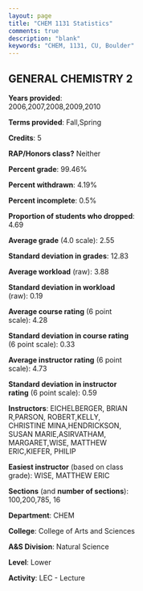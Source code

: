 ```yaml
---
layout: page
title: "CHEM 1131 Statistics"
comments: true
description: "blank"
keywords: "CHEM, 1131, CU, Boulder"
--- 
```

<head>
<script src="https://ajax.googleapis.com/ajax/libs/jquery/2.1.3/jquery.min.js"></script>
<script src="https://dl.dropboxusercontent.com/s/pc42nxpaw1ea4o9/highcharts.js?dl=0"></script>
<!-- <script src="../assets/js/highcharts.js"></script> -->
<style type="text/css">@font-face {
	font-family: "Bebas Neue";
	src: url(https://www.filehosting.org/file/details/544349/BebasNeue%20Regular.otf) format("opentype");
	}
	h1.Bebas { 
		font-family: "Bebas Neue", Verdana, Tahoma;
	}
</style>
</head>
<body>
	<div id="container" style="float: right; width: 45%; height: 88%; margin-left: 2.5%; margin-right: 2.5%;"></div>
	<script language="JavaScript">
		$(document).ready(function() {
		var chart = {type: 'column'};
		var title = {text: 'Grade Distribution'};
		var xAxis = {categories: ['A','B','C','D','F'],crosshair: true};
		var yAxis = {min: 0,title: {text: 'Percentage'}};
		var tooltip = {headerFormat: '<center><b><span style="font-size:20px">{point.key}</span></b></center>',
		               pointFormat: '<td style="padding:0"><b>{point.y:.1f}%</b></td>',
		               footerFormat: '</table>',shared: true,useHTML: true};
		var plotOptions = {column: {pointPadding: 0.0,borderWidth: 0}};  
		var credits = {enabled: false};var series= [{name: 'Percent',data: [16.2,41.34,30.97,7.62,3.87,]}];
		var json = {};
		json.chart = chart;
		json.title = title;
		json.tooltip = tooltip;
		json.xAxis = xAxis;
		json.yAxis = yAxis;  
		json.series = series;
		json.plotOptions = plotOptions;  
		json.credits = credits;
		$('#container').highcharts(json);
	});
	</script>
</body>
			   
## GENERAL CHEMISTRY 2

**Years provided**: 2006,2007,2008,2009,2010

**Terms provided**: Fall,Spring

**Credits**: 5

**RAP/Honors class?** Neither

**Percent grade**: 99.46%

**Percent withdrawn**: 4.19%

**Percent incomplete**: 0.5%

**Proportion of students who dropped**: 4.69

**Average grade** (4.0 scale): 2.55

**Standard deviation in grades**: 12.83

**Average workload** (raw): 3.88

**Standard deviation in workload** (raw): 0.19

**Average course rating** (6 point scale): 4.28

**Standard deviation in course rating** (6 point scale): 0.33

**Average instructor rating** (6 point scale): 4.73

**Standard deviation in instructor rating** (6 point scale): 0.59

**Instructors**: EICHELBERGER, BRIAN R,PARSON, ROBERT,KELLY, CHRISTINE MINA,HENDRICKSON, SUSAN MARIE,ASIRVATHAM, MARGARET,WISE, MATTHEW ERIC,KIEFER, PHILIP

**Easiest instructor** (based on class grade): WISE, MATTHEW ERIC

**Sections** (and **number of sections**): 100,200,785, 16

**Department**: CHEM

**College**: College of Arts and Sciences

**A&S Division**: Natural Science

**Level**: Lower

**Activity**: LEC - Lecture